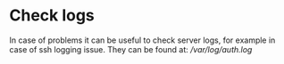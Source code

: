 # Check logs

In case of problems it can be useful to check server logs, for example in case of ssh logging issue.
They can be found at: */var/log/auth.log*